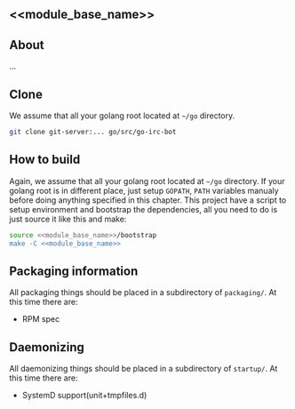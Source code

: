 <<module_base_name>>
--------------------------------------------------------------

## About
...

## Clone
We assume that all your golang root located at `~/go` directory.
```bash
git clone git-server:... go/src/go-irc-bot
```

## How to build
Again, we assume that all your golang root located at `~/go` directory.
If your golang root is in different place, just setup `GOPATH`, `PATH` variables manualy before doing anything specified in this chapter.
This project have a script to setup environment and bootstrap the dependencies, all you need to do is just source it like this and make:
```bash
source <<module_base_name>>/bootstrap
make -C <<module_base_name>>
```

## Packaging information
All packaging things should be placed in a subdirectory of `packaging/`.
At this time there are:
- RPM spec

## Daemonizing
All daemonizing things should be placed in a subdirectory of `startup/`.
At this time there are:
- SystemD support(unit+tmpfiles.d)
